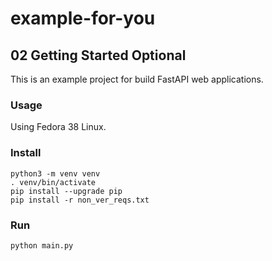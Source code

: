 # example-for-you

## 02 Getting Started Optional

This is an example project for build FastAPI web applications. 

### Usage

Using Fedora 38 Linux. 

### Install

```commandline
python3 -m venv venv
. venv/bin/activate
pip install --upgrade pip
pip install -r non_ver_reqs.txt
```

### Run

```commandline
python main.py
```
